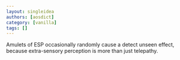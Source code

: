 ```yaml
---
layout: singleidea
authors: [aosdict]
category: [vanilla]
tags: []
---
```

Amulets of ESP occasionally randomly cause a detect unseen effect, because extra-sensory perception is more than just telepathy.
